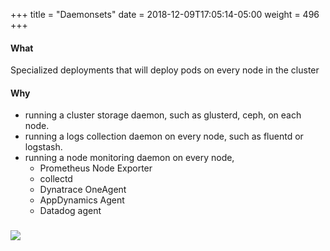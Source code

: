 +++
title = "Daemonsets"
date = 2018-12-09T17:05:14-05:00
weight = 496
+++

#### What

Specialized deployments that will deploy pods on every node in the cluster

#### Why

* running a cluster storage daemon, such as glusterd, ceph, on each node.
* running a logs collection daemon on every node, such as fluentd or logstash.
* running a node monitoring daemon on every node, 
    * Prometheus Node Exporter
    * collectd
    * Dynatrace OneAgent
    * AppDynamics Agent
    * Datadog agent
    

### ![](/intro-k8/images/kubernetes/ds.png) 